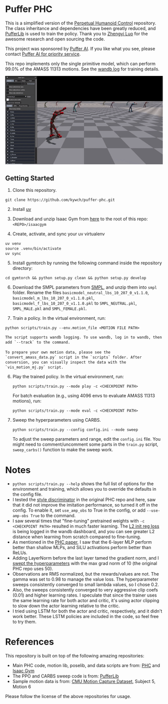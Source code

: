 # Puffer PHC

This is a simplified version of the
[Perpetual Humanoid Control](https://github.com/ZhengyiLuo/PHC) repository. The
class inheritance and dependencies have been greatly reduced, and
[PufferLib](https://github.com/PufferAI/PufferLib) is used to train the policy.
Thank you to [Zhengyi Luo](https://github.com/ZhengyiLuo) for the awesome
research and open sourcing the code.

This project was sponsored by [Puffer AI](https://puffer.ai/). If you like what
you see, please contact
[Puffer AI for priority service](https://puffer.ai/product.html).

This repo implements only the single primitive model, which can perform 99.0% of
the AMASS 11313 motions. See the
[wandb log](https://wandb.ai/kywch/pufferlib/runs/morph-93bb6039) for training
details.

<div float="center">
  <img src="sample_data/cmu_mocap_05_06.gif" />
</div>

## Getting Started

1. Clone this repository.

```
git clone https://github.com/kywch/puffer-phc.git
```

2. Install
   [uv](https://docs.astral.sh/uv/getting-started/installation/#installation-methods)

3. Download and unzip Isaac Gym from
   [here](https://developer.nvidia.com/isaac-gym) to the root of this repo:
   `<REPO>/isaacgym`

4. Create, activate, and sync your uv virtualenv

```
uv venv
source .venv/bin/activate
uv sync
```

5. Install gymtorch by running the following command inside the repository
   directory:

```
cd gymtorch && python setup.py clean && python setup.py develop
```

6. Download the SMPL parameters from [SMPL](https://smpl.is.tue.mpg.de/), and
   unzip them into `smpl` folder. Rename the files
   `basicmodel_neutral_lbs_10_207_0_v1.1.0`,
   `basicmodel_m_lbs_10_207_0_v1.1.0.pkl`,
   `basicmodel_f_lbs_10_207_0_v1.1.0.pkl` to `SMPL_NEUTRAL.pkl`, `SMPL_MALE.pkl`
   and `SMPL_FEMALE.pkl`.

7. Train a policy. In the virtual environment, run:

```
python scripts/train.py --env.motion_file <MOTION FILE PATH>
```

    The script supports wandb logging. To use wandb, log in to wandb, then add `--track` to the command.

    To prepare your own motion data, please see the `convert_amass_data.py` script in the `scripts` folder. After conversion, you can visually inspect the data with the `vis_motion_mj.py` script.

6. Play the trained policy. In the virtual environment, run:
   ```
   python scripts/train.py --mode play -c <CHECKPOINT PATH>
   ```

   For batch evaluation (e.g., using 4096 envs to evaluate AMASS 11313 motions),
   run:
   ```
   python scripts/train.py --mode eval -c <CHECKPOINT PATH>
   ```

7. Sweep the hyperparameters using CARBS.
   ```
   python scripts/train.py --config config.ini --mode sweep
   ```

   To adjust the sweep parameters and range, edit the `config.ini` file. You
   might need to comment/uncomment some parts in the `train.py` script,
   `sweep_carbs()` function to make the sweep work.

# Notes

- `python scripts/train.py --help` shows the full list of options for the
  environment and training, which allows you to override the defaults in the
  config file.
- I tested the [style discriminator](https://arxiv.org/abs/2104.02180) in the
  original PHC repo and here, saw that it did not improve the imitation
  performance, so turned it off in the config. To enable it, set `use_amp_obs`
  to True in the config, or add `--use-amp-obs True` to the command.
- I saw several times that "fine-tuning" pretrained weights with
  `-c <CHECKPOINT PATH>` resulted in much faster learning. The
  [L2 init reg loss](https://arxiv.org/abs/2308.11958) is being logged in the
  wandb dashboard, and you can see greater L2 distance when learning from
  scratch compared to fine-tuning.
- As mentioned in the [PHC paper](https://arxiv.org/abs/2305.06456), I saw that
  the 6-layer MLP perform better than shallow MLPs, and SiLU activations perform
  better than ReLUs.
- Adding LayerNorm before the last layer tamed the gradient norm, and I
  [swept the hyperparameters](https://wandb.ai/kywch/carbs/sweeps/fupc0sps?nw=nwuserkywch)
  with the max grad norm of 10 (the original PHC repo uses 50).
- Observations are RMS normalized, but the rewards/values are not. The gamma was
  set to 0.98 to manage the value loss. The hyperparameter sweeps consistently
  converged to small lambda values, so I chose 0.2.
- Also, the sweeps consistently converged to very aggressive clip coefs (0.01)
  and higher learning rates. I speculate that since the trainer uses the same
  learning rate for both actor and critic, it's using actor clipping to slow
  down the actor learning relative to the critic.
- I tried using LSTM for both the actor and critic, respectively, and it didn't
  work better. These LSTM policies are included in the code, so feel free to try
  them.

# References

This repository is built on top of the following amazing repositories:

- Main PHC code, motion lib, poselib, and data scripts are from:
  [PHC](https://github.com/ZhengyiLuo/PHC) and
  [Isaac Gym](https://developer.nvidia.com/isaac-gym)
- The PPO and CARBS sweep code is from:
  [PufferLib](https://github.com/PufferAI/PufferLib)
- Sample motion data is from:
  [CMU Motion Capture Dataset](http://mocap.cs.cmu.edu/), Subject 5, Motion 6

Please follow the license of the above repositories for usage.
